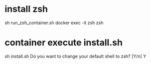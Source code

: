 # install zsh
sh run_zsh_container.sh
docker exec -it zsh zsh

# container execute install.sh
sh install.sh
Do you want to change your default shell to zsh? [Y/n]  Y
